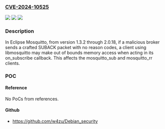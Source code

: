 ### [CVE-2024-10525](https://cve.mitre.org/cgi-bin/cvename.cgi?name=CVE-2024-10525)
![](https://img.shields.io/static/v1?label=Product&message=mosquitto&color=blue)
![](https://img.shields.io/static/v1?label=Version&message=1.3.2%3C%3D%202.0.18%20&color=brighgreen)
![](https://img.shields.io/static/v1?label=Vulnerability&message=CWE-122%20Heap-based%20Buffer%20Overflow&color=brighgreen)

### Description

In Eclipse Mosquitto, from version 1.3.2 through 2.0.18, if a malicious broker sends a crafted SUBACK packet with no reason codes, a client using libmosquitto may make out of bounds memory access when acting in its on_subscribe callback. This affects the mosquitto_sub and mosquitto_rr clients.

### POC

#### Reference
No PoCs from references.

#### Github
- https://github.com/w4zu/Debian_security

